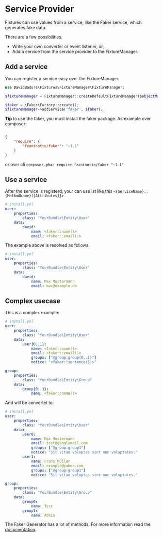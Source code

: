 Service Provider
================

Fixtures can use values from a service, like the Faker service, which generates fake data.

There are a few possibilities;
 - Write your own converter or event listener, or,
 - Add a service from the service provider to the FixtureManager.


Add a service
-------------

You can register a service easy over the FixtureManager.

``` php
use DavidBadura\Fixtures\FixtureManager\FixtureManager;

$fixtureManager = FixtureManager::createDefaultFixtureManager($objectManager);

$faker = \Faker\Factory::create();
$fixtureManager->addService('faker', $faker);

```

**Tip** to use the faker, you must install the faker package. As example over composer:

``` json

{
    "require": {
        "fzaninotto/faker": "~1.1"
    }
}

```

or over cli `composer.phar require fzaninotto/faker "~1.1"`

Use a service
-------------

After the service is registerd, your can use ist like this `<{ServiceName}::{MethodName}({Attributes]}>`

``` yaml
# install.yml
user:
    properties:
        class: "YourBundle\Entity\User"
    data:
        david:
            name: <faker::name()>
            email: <faker::email()>
```

The example above is resolved as follows:

``` yaml
# install.yml
user:
    properties:
        class: "YourBundle\Entity\User"
    data:
        david:
            name: Max Mustermann
            email: max@example.de
```


Complex usecase
---------------

This is a complex example:

``` yaml
# install.yml
user:
    properties:
        class: "YourBundle\Entity\User"
    data:
        user{0..1}:
            name: <faker::name()>
            email: <faker::email()>
            groups: ["@group:group{0..1}"]
            notice: "<faker::sentence(5)>"

group:
    properties:
        class: "YourBundle\Entity\Group"
    data:
        group{0..1}:
            name: <faker::name()>
```

And will be convertet to:

``` yaml
# install.yml
user:
    properties:
        class: "YourBundle\Entity\User"
    data:
        user0:
            name: Max Mustermann
            email: test@googlemail.com
            groups: ["@group:group1"]
            notice: "Sit vitae voluptas sint non voluptates."
        user1:
            name: Franz Müller
            email: example@yahoo.com
            groups: ["@group:group1"]
            notice: "Sit vitae voluptas sint non voluptates."

group:
    properties:
        class: "YourBundle\Entity\Group"
    data:
        group0:
            name: Test
        group1:
            name: Admin
```

The Faker Generator has a lot of methods. For more information read the [documentation](https://github.com/fzaninotto/Faker).
